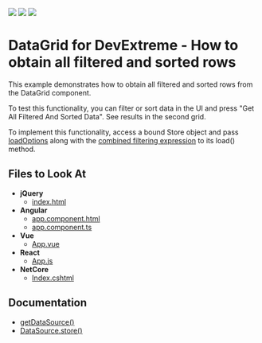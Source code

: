 <!-- default badges list -->
![](https://img.shields.io/endpoint?url=https://codecentral.devexpress.com/api/v1/VersionRange/128585042/19.2.5%2B)
[![](https://img.shields.io/badge/Open_in_DevExpress_Support_Center-FF7200?style=flat-square&logo=DevExpress&logoColor=white)](https://supportcenter.devexpress.com/ticket/details/E5000)
[![](https://img.shields.io/badge/📖_How_to_use_DevExpress_Examples-e9f6fc?style=flat-square)](https://docs.devexpress.com/GeneralInformation/403183)
<!-- default badges end -->

# DataGrid for DevExtreme - How to obtain all filtered and sorted rows

This example demonstrates how to obtain all filtered and sorted rows from the DataGrid component.

To test this functionality, you can filter or sort data in the UI and press "Get All Filtered And Sorted Data". See results in the second grid.

To implement this functionality, access a bound Store object and pass [loadOptions](https://js.devexpress.com/Documentation/ApiReference/Data_Layer/DataSource/Methods/#loadOptions) along with the [combined filtering expression](https://js.devexpress.com/Documentation/ApiReference/UI_Components/dxDataGrid/Methods/#getCombinedFilterreturnDataField) to its load() method.

## Files to Look At

- **jQuery**
    - [index.html](jQuery/src/src.js)
- **Angular**
    - [app.component.html](Angular/src/app/app.component.html)
    - [app.component.ts](Angular/src/app/app.component.ts)
- **Vue**
    - [App.vue](Vue/src/App.vue)
- **React**
    - [App.js](React/src/App.js)
- **NetCore**    
    - [Index.cshtml](ASP/ASP/Pages/Index.cshtml)

## Documentation

- [getDataSource()](https://js.devexpress.com/Documentation/ApiReference/UI_Components/dxDataGrid/Methods/#getDataSource)
- [DataSource.store()](https://js.devexpress.com/Documentation/ApiReference/Data_Layer/DataSource/Methods/#store)


